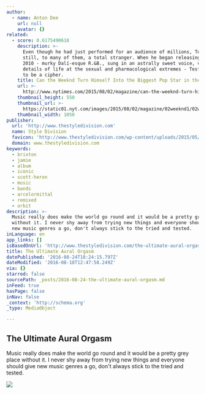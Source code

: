 ```yaml
---
author:
  - name: Anton Dee
    url: null
    avatar: {}
related:
  - score: 0.6175490618
    description: >-
      Even though he had just performed for an audience of millions, Tesfaye was
      still, to many of them, a total stranger. When he began releasing music in
      2010 - murky Dalí-esque R.&B., sung in an astrally sweet voice, vivid with
      details of life at the sexual and pharmacological extremes - Tesfaye chose
      to be a cipher.
    title: Can the Weeknd Turn Himself Into the Biggest Pop Star in the World?
    url: >-
      http://www.nytimes.com/2015/08/02/magazine/can-the-weeknd-turn-himself-into-the-biggest-pop-star-in-the-world.html
    thumbnail_height: 550
    thumbnail_url: >-
      https://static01.nyt.com/images/2015/08/02/magazine/02weeknd1/02weeknd1-facebookJumbo-v2.jpg
    thumbnail_width: 1050
publisher:
  url: 'http://www.thestyledivision.com'
  name: Style Division
  favicon: 'http://www.thestyledivision.com/wp-content/uploads/2015/05/favicon2-copy.png'
  domain: www.thestyledivision.com
keywords:
  - brixton
  - jamie
  - album
  - iconic
  - scott-heron
  - music
  - bands
  - arcelormittal
  - remixed
  - orbit
description: >-
  Music really does make the world go round and it would be a pretty grey place
  without it. I never shy away from trying new things and everyone should give
  new music genres a go, don't always stick to the tried and tested.
inLanguage: en
app_links: []
isBasedOnUrl: 'http://www.thestyledivision.com/the-ultimate-aural-orgasm'
title: The Ultimate Aural Orgasm
datePublished: '2016-08-24T18:24:15.797Z'
dateModified: '2016-08-18T12:47:58.249Z'
via: {}
starred: false
sourcePath: _posts/2016-08-24-the-ultimate-aural-orgasm.md
inFeed: true
hasPage: false
inNav: false
_context: 'http://schema.org'
_type: MediaObject

---
```

<article style=""><h1>The Ultimate Aural Orgasm</h1><p>Music really does make the world go round and it would be a pretty grey place without it. I never shy away from trying new things and everyone should give new music genres a go, don't always stick to the tried and tested.</p><img src="http://www.thestyledivision.com/wp-content/uploads/2016/03/experience-music-london-electronic-jamie-xx-massive-attack-7.jpg" /></article>